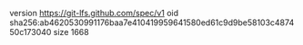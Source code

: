 version https://git-lfs.github.com/spec/v1
oid sha256:ab4620530991176baa7e410419959641580ed61c9d9be58103c487450c173040
size 1668

